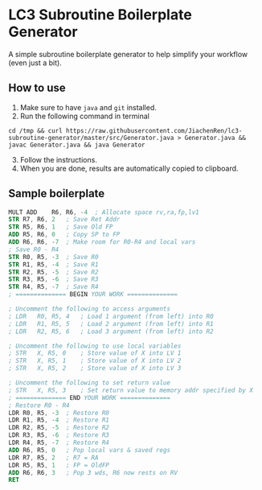 # LC3 Subroutine Boilerplate Generator
A simple subroutine boilerplate generator to help simplify your workflow (even just a bit).

## How to use
1. Make sure to have `java` and `git` installed.
2. Run the following command in terminal
```shell
cd /tmp && curl https://raw.githubusercontent.com/JiachenRen/lc3-subroutine-generator/master/src/Generator.java > Generator.java && javac Generator.java && java Generator
```
3. Follow the instructions. 
4. When you are done, results are automatically copied to clipboard.

## Sample boilerplate
```nasm
MULT ADD	R6, R6, -4	; Allocate space rv,ra,fp,lv1
STR	R7, R6, 2	; Save Ret Addr
STR	R5, R6, 1	; Save Old FP
ADD	R5, R6, 0	; Copy SP to FP
ADD	R6, R6, -7	; Make room for R0-R4 and local vars
; Save R0 - R4
STR	R0, R5, -3	; Save R0
STR	R1, R5, -4	; Save R1
STR	R2, R5, -5	; Save R2
STR	R3, R5, -6	; Save R3
STR	R4, R5, -7	; Save R4
; ============== BEGIN YOUR WORK ==============

; Uncomment the following to access arguments
; LDR	R0, R5, 4	; Load 1 argument (from left) into R0
; LDR	R1, R5, 5	; Load 2 argument (from left) into R1
; LDR	R2, R5, 6	; Load 3 argument (from left) into R2

; Uncomment the following to use local variables
; STR	X, R5, 0	; Store value of X into LV 1
; STR	X, R5, 1	; Store value of X into LV 2
; STR	X, R5, 2	; Store value of X into LV 3

; Uncomment the following to set return value
; STR	X, R5, 3	; Set return value to memory addr specified by X
; ============== END YOUR WORK ==============
; Restore R0 - R4
LDR	R0, R5, -3	; Restore R0
LDR	R1, R5, -4	; Restore R1
LDR	R2, R5, -5	; Restore R2
LDR	R3, R5, -6	; Restore R3
LDR	R4, R5, -7	; Restore R4
ADD	R6, R5, 0	; Pop local vars & saved regs
LDR	R7, R5, 2	; R7 = RA
LDR	R5, R5, 1	; FP = OldFP
ADD	R6, R6, 3	; Pop 3 wds, R6 now rests on RV
RET
```